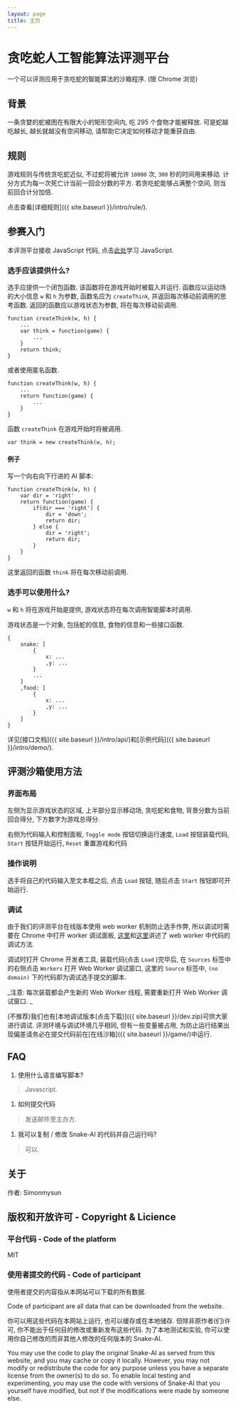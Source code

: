 ```yaml
---
layout: page
title: 主页
---
```

贪吃蛇人工智能算法评测平台
========

一个可以评测应用于贪吃蛇的智能算法的沙箱程序. (限 Chrome 浏览)

## 背景

一条贪婪的蛇被困在有限大小的矩形空间内, 吃 295 个食物才能被释放. 可是蛇越吃越长, 越长就越没有空间移动, 请帮助它决定如何移动才能重获自由. 

## 规则

游戏规则与传统贪吃蛇近似, 不过蛇将被允许 `10000` 次, `300` 秒的时间用来移动. 计分方式为每一次死亡计当前一回合分数的平方. 若贪吃蛇能够占满整个空间, 则当前回合计分加倍. 

点击查看[详细规则]({{ site.baseurl }}/intro/rule/). 

## 参赛入门

本评测平台接收 JavaScript 代码, 点击[此处](http://bonsaiden.github.io/JavaScript-Garden/zh/)学习 JavaScript. 

### 选手应该提供什么? 

选手应提供一个闭包函数. 该函数将在游戏开始时被载入并运行. 函数应以运动场的大小信息 `w` 和 `h` 为参数, 函数名应为 `createThink`, 并返回每次移动前调用的思考函数. 返回的函数应以游戏状态为参数, 将在每次移动前调用. 

	function createThink(w, h) {
	    ...
	    var think = function(game) {
	        ...
	    }
	    return think;
	}

或者使用匿名函数. 

	function createThink(w, h) {
	    ...
	    return function(game) {
	        ...
	    }
	}

函数 `createThink` 在游戏开始时将被调用. 

	var think = new createThink(w, h);

#### 例子

写一个向右向下行进的 AI 脚本: 

	function createThink(w, h) {
	    var dir = 'right'
	    return function(game) {
	        if(dir === 'right') {
	            dir = 'down';
	            return dir;
	        } else {
	            dir = 'right';
	            return dir;
	        }
	    }
	}


这里返回的函数 `think` 将在每次移动前调用. 

### 选手可以使用什么? 

`w` 和 `h` 将在游戏开始是提供, 游戏状态将在每次调用智能脚本时调用. 

游戏状态是一个对象, 包括蛇的信息, 食物的信息和一些接口函数. 

	{
	    snake: [
	        {
	            x: ...
	            ,y: ...
	        }
	        ...
	    ]
	    ,food: [
	        {
	            x: ...
	            ,y: ...
	        }
	    ]
	}


详见[接口文档]({{ site.baseurl }}/intro/api/)和[示例代码]({{ site.baseurl }}/intro/demo/). 

## 评测沙箱使用方法

### 界面布局

左侧为显示游戏状态的区域, 上半部分显示移动场, 贪吃蛇和食物, 背景分数为当前回合得分, 下方数字为游戏总得分. 

右侧为代码输入和控制面板, `Toggle mode` 按钮切换运行速度, `Load` 按钮装载代码, `Start` 按钮开始运行, `Reset` 重置游戏和代码

### 操作说明

选手将自己的代码输入至文本框之后, 点击 `Load` 按钮, 随后点击 `Start` 按钮即可开始运行. 

### 调试

由于我们的评测平台在线版本使用 web worker 机制防止选手作弊, 所以调试时需要在 Chrome 中打开 worker 调试面板, [这里](http://www.nczonline.net/blog/2009/08/25/web-workers-errors-and-debugging/)和[这里](http://blog.csdn.net/donghao526/article/details/9664701)讲述了 web worker 中代码的调试方法. 

调试时打开 Chrome 开发者工具, 装载代码(点击 `Load` )完毕后, 在 `Sources` 标签中的右侧点击 `Workers` 打开 Web Worker 调试窗口, 这里的 `Source` 标签中, `(no domain)` 下的代码即为调试选手提交的脚本. 

_注意: 每次装载都会产生新的 Web Worker 线程, 需要重新打开 Web Worker 调试窗口. _

(不推荐)我们也有[本地调试版本(点击下载)]({{ site.baseurl }}/dev.zip)可供大家进行调试. 评测环境与调试环境几乎相同, 但有一些变量被占用, 为防止运行结果出现偏差请务必在提交代码前在[在线沙箱]({{ site.baseurl }}/game/)中运行. 

## FAQ

1. 使用什么语言编写脚本? 
> Javascript. 

1. 如何提交代码
> 发送邮件至主办方. 

1. 我可以复制 / 修改 Snake-AI 的代码并自己运行吗? 
> 可以. 

## 关于

作者: Simonmysun

<!--鸣谢: Friends-->

## 版权和开放许可 - Copyright & Licience

### 平台代码 - Code of the platform

MIT

### 使用者提交的代码 - Code of participant
使用者提交的内容指从本网站可以下载的所有数据. 

Code of participant are all data that can be downloaded from the website. 

你可以用这些代码在本网站上运行, 也可以缓存或在本地储存. 但除非原作者(们)许可, 你不能出于任何目的修改或重新发布这些代码. 为了本地测试和实验, 你可以使用你自己修改的而非其他人修改的任何版本的 Snake-AI. 

You may use the code to play the original Snake-AI as served from this website, and you may cache or copy it locally. However, you may not modify or redistribute the code for any purpose unless you have a separate license from the owner(s) to do so. To enable local testing and experimenting, you may use the code with versions of Snake-AI that you yourself have modified, but not if the modifications were made by someone else.